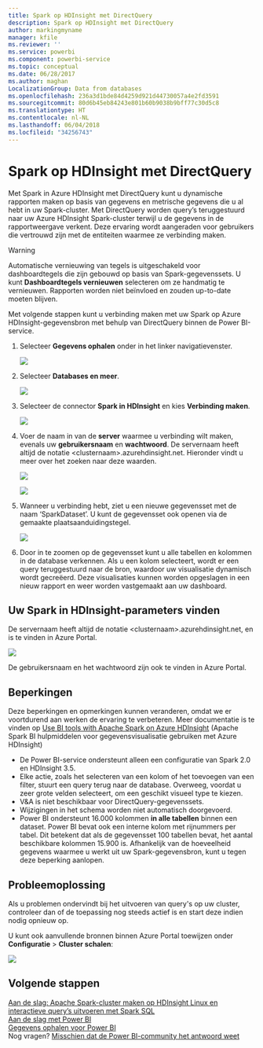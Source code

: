 ```yaml
---
title: Spark op HDInsight met DirectQuery
description: Spark op HDInsight met DirectQuery
author: markingmyname
manager: kfile
ms.reviewer: ''
ms.service: powerbi
ms.component: powerbi-service
ms.topic: conceptual
ms.date: 06/28/2017
ms.author: maghan
LocalizationGroup: Data from databases
ms.openlocfilehash: 236a3d1bde84d4259d921d44730057a4e2fd3591
ms.sourcegitcommit: 80d6b45eb84243e801b60b9038b9bff77c30d5c8
ms.translationtype: HT
ms.contentlocale: nl-NL
ms.lasthandoff: 06/04/2018
ms.locfileid: "34256743"
---
```

# <a name="spark-on-hdinsight-with-directquery"></a>Spark op HDInsight met DirectQuery
Met Spark in Azure HDInsight met DirectQuery kunt u dynamische rapporten maken op basis van gegevens en metrische gegevens die u al hebt in uw Spark-cluster. Met DirectQuery worden query’s teruggestuurd naar uw Azure HDInsight Spark-cluster terwijl u de gegevens in de rapportweergave verkent. Deze ervaring wordt aangeraden voor gebruikers die vertrouwd zijn met de entiteiten waarmee ze verbinding maken.

> [!WARNING]
> Automatische vernieuwing van tegels is uitgeschakeld voor dashboardtegels die zijn gebouwd op basis van Spark-gegevenssets. U kunt **Dashboardtegels vernieuwen** selecteren om ze handmatig te vernieuwen. Rapporten worden niet beïnvloed en zouden up-to-date moeten blijven. 
> 
> 

Met volgende stappen kunt u verbinding maken met uw Spark op Azure HDInsight-gegevensbron met behulp van DirectQuery binnen de Power BI-service.

1. Selecteer **Gegevens ophalen** onder in het linker navigatievenster.
   
     ![](media/spark-on-hdinsight-with-direct-connect/spark-getdata.png)
2. Selecteer **Databases en meer**.
   
     ![](media/spark-on-hdinsight-with-direct-connect/spark-getdata-databases.png)
3. Selecteer de connector **Spark in HDInsight** en kies **Verbinding maken**.
   
     ![](media/spark-on-hdinsight-with-direct-connect/spark-getdata-databases-connect.png)
4. Voer de naam in van de **server** waarmee u verbinding wilt maken, evenals uw **gebruikersnaam** en **wachtwoord**. De servernaam heeft altijd de notatie \<clusternaam\>.azurehdinsight.net. Hieronder vindt u meer over het zoeken naar deze waarden.
   
     ![](media/spark-on-hdinsight-with-direct-connect/spark-server-name.png)
   
     ![](media/spark-on-hdinsight-with-direct-connect/spark-username.png)
5. Wanneer u verbinding hebt, ziet u een nieuwe gegevensset met de naam ‘SparkDataset’. U kunt de gegevensset ook openen via de gemaakte plaatsaanduidingstegel.
   
     ![](media/spark-on-hdinsight-with-direct-connect/spark-dataset.png)
6. Door in te zoomen op de gegevensset kunt u alle tabellen en kolommen in de database verkennen. Als u een kolom selecteert, wordt er een query teruggestuurd naar de bron, waardoor uw visualisatie dynamisch wordt gecreëerd. Deze visualisaties kunnen worden opgeslagen in een nieuw rapport en weer worden vastgemaakt aan uw dashboard.

## <a name="finding-your-spark-on-hdinsight-parameters"></a>Uw Spark in HDInsight-parameters vinden
De servernaam heeft altijd de notatie \<clusternaam\>.azurehdinsight.net, en is te vinden in Azure Portal.

![](media/spark-on-hdinsight-with-direct-connect/spark-server-name-parameter.png)

De gebruikersnaam en het wachtwoord zijn ook te vinden in Azure Portal.

## <a name="limitations"></a>Beperkingen
Deze beperkingen en opmerkingen kunnen veranderen, omdat we er voortdurend aan werken de ervaring te verbeteren. Meer documentatie is te vinden op [Use BI tools with Apache Spark on Azure HDInsight](https://azure.microsoft.com/documentation/articles/hdinsight-apache-spark-use-bi-tools/) (Apache Spark BI hulpmiddelen voor gegevensvisualisatie gebruiken met Azure HDInsight)

* De Power BI-service ondersteunt alleen een configuratie van Spark 2.0 en HDInsight 3.5.
* Elke actie, zoals het selecteren van een kolom of het toevoegen van een filter, stuurt een query terug naar de database. Overweeg, voordat u zeer grote velden selecteert, om een geschikt visueel type te kiezen.
* V&A is niet beschikbaar voor DirectQuery-gegevenssets.
* Wijzigingen in het schema worden niet automatisch doorgevoerd.
* Power BI ondersteunt 16.000 kolommen **in alle tabellen** binnen een dataset. Power BI bevat ook een interne kolom met rijnummers per tabel. Dit betekent dat als de gegevensset 100 tabellen bevat, het aantal beschikbare kolommen 15.900 is. Afhankelijk van de hoeveelheid gegevens waarmee u werkt uit uw Spark-gegevensbron, kunt u tegen deze beperking aanlopen.

## <a name="troubleshooting"></a>Probleemoplossing
Als u problemen ondervindt bij het uitvoeren van query's op uw cluster, controleer dan of de toepassing nog steeds actief is en start deze indien nodig opnieuw op.

U kunt ook aanvullende bronnen binnen Azure Portal toewijzen onder **Configuratie** > **Cluster schalen**:

![](media/spark-on-hdinsight-with-direct-connect/spark-scale.png)

## <a name="next-steps"></a>Volgende stappen
[Aan de slag: Apache Spark-cluster maken op HDInsight Linux en interactieve query’s uitvoeren met Spark SQL](https://azure.microsoft.com/documentation/articles/hdinsight-apache-spark-jupyter-spark-sql)  
[Aan de slag met Power BI](service-get-started.md)  
[Gegevens ophalen voor Power BI](service-get-data.md)  
Nog vragen? [Misschien dat de Power BI-community het antwoord weet](http://community.powerbi.com/)

